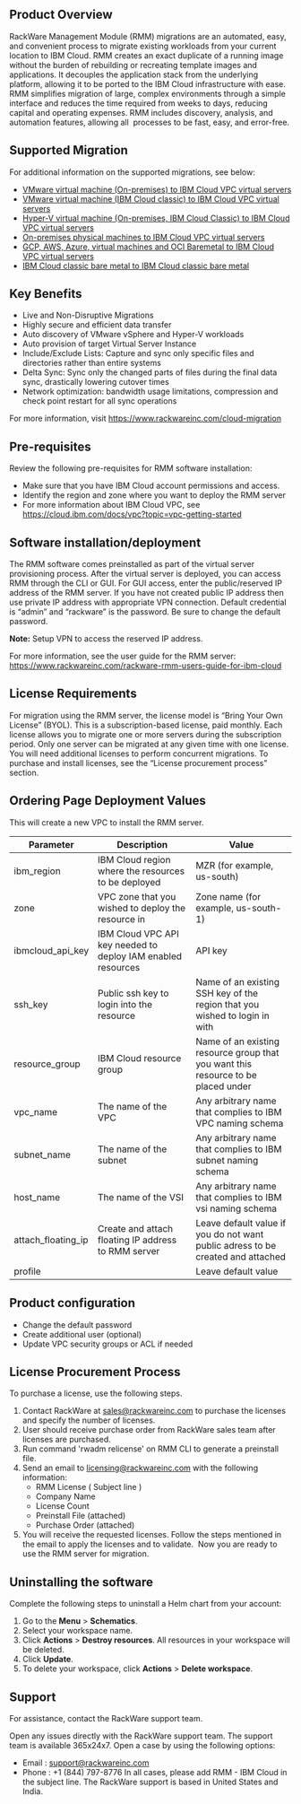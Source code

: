 ## Product Overview
RackWare Management Module (RMM) migrations are an automated, easy, and convenient process to migrate existing workloads from your current location to IBM Cloud.
RMM creates an exact duplicate of a running image without the burden of rebuilding or recreating template images and applications. It decouples the application stack from the underlying platform, allowing it to be ported to the IBM Cloud infrastructure with ease.
RMM simplifies migration of large, complex environments through a simple interface and reduces the time required from weeks to days, reducing capital and operating expenses. RMM includes discovery, analysis, and automation features, allowing all  processes to be fast, easy, and error-free.

## Supported Migration 
For additional information on the supported migrations, see below:
-	[VMware virtual machine (On-premises) to IBM Cloud VPC virtual servers](https://cloud.ibm.com/docs/cloud-infrastructure?topic=cloud-infrastructure-migrating-images-vmware-vpc)
-	[VMware virtual machine (IBM Cloud classic) to IBM Cloud VPC virtual servers](https://cloud.ibm.com/docs/cloud-infrastructure?topic=cloud-infrastructure-migrating-images-vmware-vpc-classic)
-	[Hyper-V virtual machine (On-premises, IBM Cloud Classic) to IBM Cloud VPC virtual servers](https://cloud.ibm.com/docs/cloud-infrastructure?topic=cloud-infrastructure-migrating-images-vmware-vsi)
-	[On-premises physical machines to IBM Cloud VPC virtual servers](https://cloud.ibm.com/docs/cloud-infrastructure?topic=cloud-infrastructure-migrating-on-prem-cloud-vpc)
-	[GCP, AWS, Azure, virtual machines and OCI Baremetal to IBM Cloud VPC virtual servers](https://cloud.ibm.com/docs/cloud-infrastructure?topic=cloud-infrastructure-aws-azure-gcp-and-oci-workloads-to-ibm-cloud-vpc-vsi-migration-with-rackware-rmm)
-	[IBM Cloud classic bare metal to IBM Cloud classic bare metal](https://cloud.ibm.com/docs/cloud-infrastructure?topic=cloud-infrastructure-p-p-migration-bare-metal-overview)

## Key Benefits 
-	Live and Non-Disruptive Migrations
-	Highly secure and efficient data transfer
-	Auto discovery of VMware vSphere and Hyper-V workloads 
-	Auto provision of target Virtual Server Instance
-	Include/Exclude Lists: Capture and sync only specific files and directories rather than entire systems
-	Delta Sync: Sync only the changed parts of files during the final data sync, drastically lowering cutover times
-	Network optimization: bandwidth usage limitations, compression and check point restart for all sync operations

For more information, visit https://www.rackwareinc.com/cloud-migration

## Pre-requisites
Review the following pre-requisites for RMM software installation:
-	Make sure that you have IBM Cloud account permissions and access.
-	Identify the region and zone where you want to deploy the RMM server
-	For more information about IBM Cloud VPC, see  https://cloud.ibm.com/docs/vpc?topic=vpc-getting-started

## Software installation/deployment 
The RMM software comes preinstalled as part of the virtual server provisioning process. After the virtual server  is deployed, you can access RMM through the CLI or GUI. For GUI access, enter the public/reserved IP address of the RMM server. If you have not created public IP address then use private IP address with appropriate VPN connection. Default credential is “admin” and “rackware” is the password. Be sure to change the default password.

**Note:** Setup VPN to access the reserved IP address.

For more information, see the user guide for the RMM server: https://www.rackwareinc.com/rackware-rmm-users-guide-for-ibm-cloud

## License Requirements 
For migration using the RMM server, the license model is “Bring Your Own License” (BYOL). This is a subscription-based license, paid monthly. Each license allows you to migrate one or more servers during the subscription period. Only one server can be migrated at any given time with one license. You will need additional licenses to perform concurrent migrations. To purchase and install licenses, see the “License procurement process” section.

## Ordering Page Deployment Values
This will create a new VPC to install the RMM server.

| Parameter | Description | Value |
| --- | --- | --- |
| ibm_region | IBM Cloud region where the resources to be deployed | MZR (for example, us-south) |
| zone | VPC zone that you wished to deploy the resource in | Zone name (for example, us-south-1) |
| ibmcloud_api_key | IBM Cloud VPC API key needed to deploy IAM enabled resources | API key |
| ssh_key | Public ssh key to login into the resource | Name of an existing SSH key of the region that you wished to login in with |
| resource_group | IBM Cloud resource group | Name of an existing resource group that you want this resource to be placed under |
| vpc_name | The name of the VPC | Any arbitrary name that complies to IBM VPC naming schema |
| subnet_name | The name of the subnet | Any arbitrary name that complies to IBM subnet naming schema |
| host_name | The name of the VSI | Any arbitrary name that complies to IBM vsi naming schema |
| attach_floating_ip | Create and attach floating IP address to RMM server | Leave default value if you do not want public adress to be created and attached |
| profile | | Leave default value |

## Product configuration 
- Change the default password 
- Create additional user (optional) 
- Update VPC security groups or ACL if needed

## License Procurement Process
To purchase a license, use the following steps. 
1) Contact RackWare at sales@rackwareinc.com to purchase the licenses and specify the number of licenses. 
2) User should receive purchase order from RackWare sales team after licenses are purchased. 
3) Run command 'rwadm relicense' on RMM CLI to generate a preinstall file. 
4) Send an email to licensing@rackwareinc.com with the following information: 
   - RMM License ( Subject line ) 
   - Company Name 
   - License Count 
   - Preinstall File (attached) 
   - Purchase Order (attached) 
5) You will receive the requested licenses. Follow the steps mentioned in the email to apply the licenses and to validate.  Now you are ready to use the RMM server for migration.

## Uninstalling the software 
Complete the following steps to uninstall a Helm chart from your account:
1. Go to the **Menu** > **Schematics**. 
2. Select your workspace name. 
3. Click **Actions** > **Destroy resources**. All resources in your workspace will be deleted. 
4. Click **Update**. 
5. To delete your workspace, click **Actions** > **Delete workspace**.

## Support
For assistance, contact the RackWare support team.

Open any issues directly with the RackWare support team. The support team is available 365x24x7.
Open a case by using the  following options:
- Email : support@rackwareinc.com 
- Phone : +1 (844) 797-8776
In all cases, please add RMM - IBM Cloud in the subject line. The RackWare support is based in United States and India.
